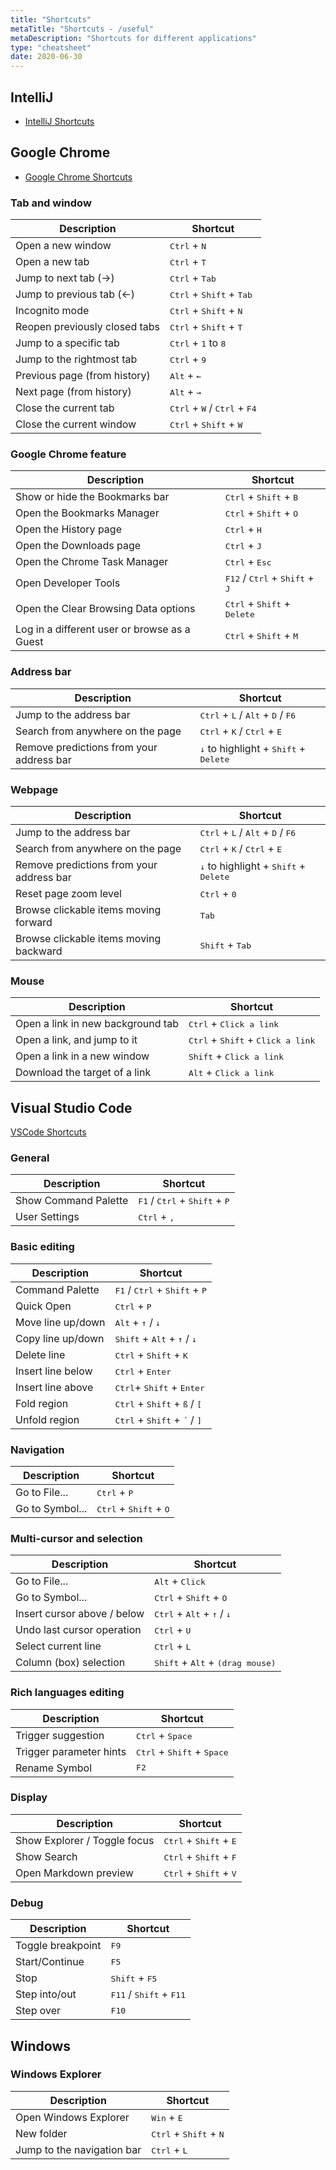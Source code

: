 ```yaml
---
title: "Shortcuts"
metaTitle: "Shortcuts - /useful"
metaDescription: "Shortcuts for different applications"
type: "cheatsheet"
date: 2020-06-30
---
```


## IntelliJ

- [IntelliJ Shortcuts](https://resources.jetbrains.com/storage/products/intellij-idea/docs/IntelliJIDEA_ReferenceCard.pdf)

## Google Chrome

- [Google Chrome Shortcuts](https://support.google.com/chrome/answer/157179)

<mc>

<tc>

### Tab and window

| Description                   | Shortcut                                                         |
| ----------------------------- | ---------------------------------------------------------------- |
| Open a new window             | <kbd>Ctrl</kbd> + <kbd>N</kbd>                                   |
| Open a new tab                | <kbd>Ctrl</kbd> + <kbd>T</kbd>                                   |
| Jump to next tab (→)          | <kbd>Ctrl</kbd> + <kbd>Tab</kbd>                                 |
| Jump to previous tab (←)      | <kbd>Ctrl</kbd> + <kbd>Shift</kbd> + <kbd>Tab</kbd>              |
| Incognito mode                | <kbd>Ctrl</kbd> + <kbd>Shift</kbd> + <kbd>N</kbd>                |
| Reopen previously closed tabs | <kbd>Ctrl</kbd> + <kbd>Shift</kbd> + <kbd>T</kbd>                |
| Jump to a specific tab        | <kbd>Ctrl</kbd> + <kbd>1</kbd> to <kbd>8</kbd>                   |
| Jump to the rightmost tab     | <kbd>Ctrl</kbd> + <kbd>9</kbd>                                   |
| Previous page (from history)  | <kbd>Alt</kbd> + <kbd>←</kbd>                                    |
| Next page (from history)      | <kbd>Alt</kbd> + <kbd>→</kbd>                                    |
| Close the current tab         | <kbd>Ctrl</kbd> + <kbd>W</kbd> / <kbd>Ctrl</kbd> + <kbd>F4</kbd> |
| Close the current window      | <kbd>Ctrl</kbd> + <kbd>Shift</kbd> + <kbd>W</kbd>                |

</tc>

<tc>

### Google Chrome feature

| Description                                  | Shortcut                                                           |
| -------------------------------------------- | ------------------------------------------------------------------ |
| Show or hide the Bookmarks bar               | <kbd>Ctrl</kbd> + <kbd>Shift</kbd> + <kbd>B</kbd>                  |
| Open the Bookmarks Manager                   | <kbd>Ctrl</kbd> + <kbd>Shift</kbd> + <kbd>O</kbd>                  |
| Open the History page                        | <kbd>Ctrl</kbd> + <kbd>H</kbd>                                     |
| Open the Downloads page                      | <kbd>Ctrl</kbd> + <kbd>J</kbd>                                     |
| Open the Chrome Task Manager                 | <kbd>Ctrl</kbd> + <kbd>Esc</kbd>                                   |
| Open Developer Tools                         | <kbd>F12</kbd> / <kbd>Ctrl</kbd> + <kbd>Shift</kbd> + <kbd>J</kbd> |
| Open the Clear Browsing Data options         | <kbd>Ctrl</kbd> + <kbd>Shift</kbd> + <kbd>Delete</kbd>             |
| Log in a different user or browse as a Guest | <kbd>Ctrl</kbd> + <kbd>Shift</kbd> + <kbd>M</kbd>                  |

</tc>

<tc>

### Address bar

| Description                              | Shortcut                                                                        |
| ---------------------------------------- | ------------------------------------------------------------------------------- |
| Jump to the address bar                  | <kbd> Ctrl</kbd> + <kbd>L</kbd> / <kbd>Alt</kbd> + <kbd>D</kbd> / <kbd>F6</kbd> |
| Search from anywhere on the page         | <kbd>Ctrl</kbd> + <kbd>K</kbd> / <kbd>Ctrl</kbd> + <kbd>E</kbd>                 |
| Remove predictions from your address bar | <kbd>↓</kbd> to highlight + <kbd>Shift</kbd> + <kbd>Delete</kbd>                |

</tc>

<tc>

### Webpage

| Description                              | Shortcut                                                                        |
| ---------------------------------------- | ------------------------------------------------------------------------------- |
| Jump to the address bar                  | <kbd> Ctrl</kbd> + <kbd>L</kbd> / <kbd>Alt</kbd> + <kbd>D</kbd> / <kbd>F6</kbd> |
| Search from anywhere on the page         | <kbd>Ctrl</kbd> + <kbd>K</kbd> / <kbd>Ctrl</kbd> + <kbd>E</kbd>                 |
| Remove predictions from your address bar | <kbd>↓</kbd> to highlight + <kbd>Shift</kbd> + <kbd>Delete</kbd>                |
| Reset page zoom level                    | <kbd>Ctrl</kbd> + <kbd>0</kbd>                                                  |
| Browse clickable items moving forward    | <kbd>Tab</kbd>                                                                  |
| Browse clickable items moving backward   | <kbd>Shift</kbd> + <kbd>Tab</kbd>                                               |

</tc>

<tc>

### Mouse

| Description                       | Shortcut                                                     |
| --------------------------------- | ------------------------------------------------------------ |
| Open a link in new background tab | <kbd>Ctrl</kbd> + <kbd>Click a link</kbd>                    |
| Open a link, and jump to it       | <kbd>Ctrl</kbd> + <kbd>Shift</kbd> + <kbd>Click a link</kbd> |
| Open a link in a new window       | <kbd>Shift</kbd> + <kbd>Click a link</kbd>                   |
| Download the target of a link     | <kbd>Alt</kbd> + <kbd>Click a link</kbd>                     |

</tc>

</mc>

## Visual Studio Code

[VSCode Shortcuts](https://code.visualstudio.com/shortcuts/keyboard-shortcuts-windows.pdf)

<mc>

<tc>

### General

| Description          | Shortcut                                                          |
| -------------------- | ----------------------------------------------------------------- |
| Show Command Palette | <kbd>F1</kbd> / <kbd>Ctrl</kbd> + <kbd>Shift</kbd> + <kbd>P</kbd> |
| User Settings        | <kbd>Ctrl</kbd> + <kbd>,</kbd>                                    |

</tc>

<tc>

### Basic editing

| Description       | Shortcut                                                          |
| ----------------- | ----------------------------------------------------------------- |
| Command Palette   | <kbd>F1</kbd> / <kbd>Ctrl</kbd> + <kbd>Shift</kbd> + <kbd>P</kbd> |
| Quick Open        | <kbd>Ctrl</kbd> + <kbd>P</kbd>                                    |
| Move line up/down | <kbd>Alt</kbd> + <kbd>↑</kbd> / <kbd>↓</kbd>                      |
| Copy line up/down | <kbd>Shift</kbd> + <kbd>Alt</kbd> + <kbd>↑</kbd> / <kbd>↓</kbd>   |
| Delete line       | <kbd>Ctrl</kbd> + <kbd>Shift</kbd> + <kbd>K</kbd>                 |
| Insert line below | <kbd>Ctrl</kbd> + <kbd>Enter</kbd>                                |
| Insert line above | <kbd>Ctrl</kbd>+ <kbd>Shift</kbd> + <kbd>Enter</kbd>              |
| Fold region       | <kbd>Ctrl</kbd> + <kbd>Shift</kbd> + <kbd>ß</kbd> / <kbd>[</kbd>  |
| Unfold region     | <kbd>Ctrl</kbd> + <kbd>Shift</kbd> + <kbd>´</kbd> / <kbd>]</kbd>  |

</tc>

<tc>

### Navigation

| Description     | Shortcut                                          |
| --------------- | ------------------------------------------------- |
| Go to File...   | <kbd>Ctrl</kbd> + <kbd>P</kbd>                    |
| Go to Symbol... | <kbd>Ctrl</kbd> + <kbd>Shift</kbd> + <kbd>O</kbd> |

</tc>

<tc>

### Multi-cursor and selection

| Description                 | Shortcut                                                       |
| --------------------------- | -------------------------------------------------------------- |
| Go to File...               | <kbd>Alt</kbd> + <kbd>Click</kbd>                              |
| Go to Symbol...             | <kbd>Ctrl</kbd> + <kbd>Shift</kbd> + <kbd>O</kbd>              |
| Insert cursor above / below | <kbd>Ctrl</kbd> + <kbd>Alt</kbd> + <kbd>↑</kbd> / <kbd>↓</kbd> |
| Undo last cursor operation  | <kbd>Ctrl</kbd> + <kbd>U</kbd>                                 |
| Select current line         | <kbd>Ctrl</kbd> + <kbd>L</kbd>                                 |
| Column (box) selection      | <kbd>Shift</kbd> + <kbd>Alt</kbd> + <kbd>(drag mouse)</kbd>    |

</tc>

<tc>

### Rich languages editing

| Description             | Shortcut                                              |
| ----------------------- | ----------------------------------------------------- |
| Trigger suggestion      | <kbd>Ctrl</kbd> + <kbd>Space</kbd>                    |
| Trigger parameter hints | <kbd>Ctrl</kbd> + <kbd>Shift</kbd> + <kbd>Space</kbd> |
| Rename Symbol           | <kbd>F2</kbd>                                         |

</tc>

<tc>

### Display

| Description                  | Shortcut                                          |
| ---------------------------- | ------------------------------------------------- |
| Show Explorer / Toggle focus | <kbd>Ctrl</kbd> + <kbd>Shift</kbd> + <kbd>E</kbd> |
| Show Search                  | <kbd>Ctrl</kbd> + <kbd>Shift</kbd> + <kbd>F</kbd> |
| Open Markdown preview        | <kbd>Ctrl</kbd> + <kbd>Shift</kbd> + <kbd>V</kbd> |

</tc>

<tc>

### Debug

| Description       | Shortcut                                           |
| ----------------- | -------------------------------------------------- |
| Toggle breakpoint | <kbd>F9</kbd>                                      |
| Start/Continue    | <kbd>F5</kbd>                                      |
| Stop              | <kbd>Shift</kbd> + <kbd>F5</kbd>                   |
| Step into/out     | <kbd>F11</kbd> / <kbd>Shift</kbd> + <kbd>F11</kbd> |
| Step over         | <kbd>F10</kbd>                                     |

</tc>

</mc>

## Windows

### Windows Explorer

| Description                | Shortcut                                          |
| -------------------------- | ------------------------------------------------- |
| Open Windows Explorer      | <kbd>Win</kbd> + <kbd>E</kbd>                     |
| New folder                 | <kbd>Ctrl</kbd> + <kbd>Shift</kbd> + <kbd>N</kbd> |
| Jump to the navigation bar | <kbd>Ctrl</kbd> + <kbd>L</kbd>                    |
